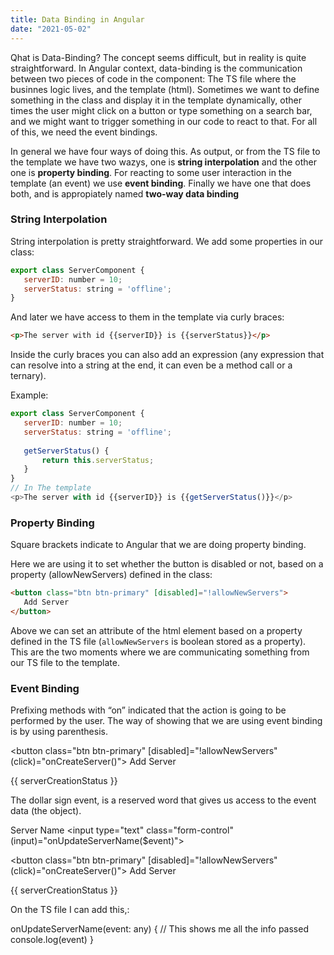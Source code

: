 ```yaml
---
title: Data Binding in Angular
date: "2021-05-02"
---
```


Qhat is Data-Binding? The concept seems difficult, but in reality is quite straightforward. In Angular context, data-binding is the communication between two pieces of code in the component: The TS file where the businnes logic lives, and the template (html). Sometimes we want to define something in the class and display it in the template dynamically, other times the user might click on a button or type something on a search bar, and we might want to trigger something in our code to react to that. For all of this, we need the event bindings.

In general we have four ways of doing this. As output, or from the TS file to the template we have two wazys, one is **string interpolation** and the other one is **property binding**. For reacting to some user interaction in the template (an event) we use **event binding**. Finally we have one that does both, and is appropiately named **two-way data binding**

### String Interpolation

String interpolation is pretty straightforward. We add some properties in our class:

```javascript
export class ServerComponent {
   serverID: number = 10;
   serverStatus: string = 'offline';
}
```

And later we have access to them in the template via curly braces:

```html
<p>The server with id {{serverID}} is {{serverStatus}}</p>
```

Inside the curly braces you can also add an expression (any expression that can resolve into a string at the end, it can even be a method call or a ternary).

Example:
```javascript
export class ServerComponent {
   serverID: number = 10;
   serverStatus: string = 'offline';
  
   getServerStatus() {
       return this.serverStatus;
   }
}
// In The template
<p>The server with id {{serverID}} is {{getServerStatus()}}</p>
```

### Property Binding

Square brackets indicate to Angular that we are doing property binding.

Here we are using it to set whether the button is disabled or not, based on a property (allowNewServers) defined in the class:

```html
<button class="btn btn-primary" [disabled]="!allowNewServers">
   Add Server
</button>
```

Above we can set an attribute of the html element based on a property defined in the TS file (`allowNewServers` is boolean stored as a property). This are the two moments where we are communicating something from our TS file to the template.


### Event Binding

Prefixing methods with “on” indicated that the action is going to be performed by the user.
The way of showing that we are using event binding is by using parenthesis.

<button
   class="btn btn-primary"
   [disabled]="!allowNewServers"
   (click)="onCreateServer()">
   Add Server
</button>
<p>{{ serverCreationStatus }}</p>

The dollar sign event, is a reserved word that gives us access to the event data (the object).

<label>Server Name</label>
<input
   type="text"
   class="form-control"
   (input)="onUpdateServerName($event)">
 
<button
   class="btn btn-primary"
   [disabled]="!allowNewServers"
   (click)="onCreateServer()">
   Add Server
</button>
<p>{{ serverCreationStatus }}</p>
 

On the TS file I can add this,:

 onUpdateServerName(event: any) {
   // This shows me all the info passed
   console.log(event)
 }
